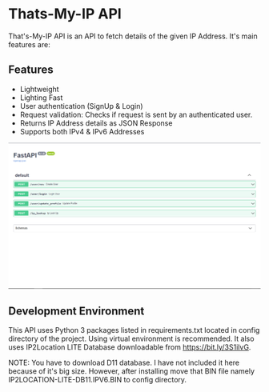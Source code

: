 
# Thats-My-IP API

That's-My-IP API is an API to fetch details of the given IP Address. It's main features are:

## Features

- Lightweight
- Lighting Fast
- User authentication (SignUp & Login)
- Request validation: Checks if request is sent by an authenticated user.
- Returns IP Address details as JSON Response
- Supports both IPv4 & IPv6 Addresses

![alt text](https://github.com/Raghav67816/that-s-my-ip-api/blob/669501fb5ee3b91b3bce1f3bb19874320149ed6b/Preview.png)

## Development Environment

This API uses Python 3 packages listed in requirements.txt located in config directory of the project.
Using virtual environment is recommended. It also uses IP2Location LITE Database downloadable from https://bit.ly/3S1ilvG.

NOTE: You have to download D11 database. I have not included it here because of it's big size. However, after installing move that BIN file namely IP2LOCATION-LITE-DB11.IPV6.BIN to config directory.
